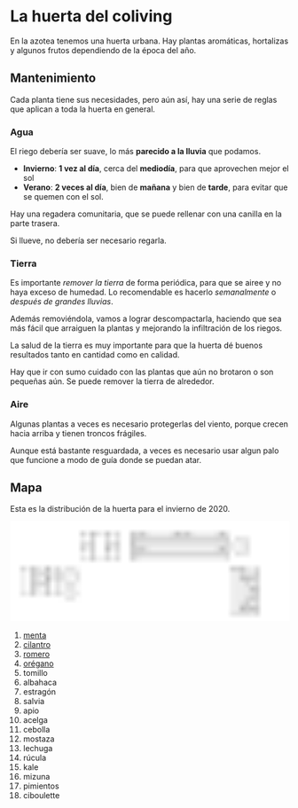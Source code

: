 # La huerta del coliving

En la azotea tenemos una huerta urbana. Hay plantas aromáticas,
hortalizas y algunos frutos dependiendo de la época del año.


## Mantenimiento

Cada planta tiene sus necesidades, pero aún así, hay una serie de
reglas que aplican a toda la huerta en general.

### Agua

El riego debería ser suave, lo más **parecido a la lluvia** que podamos.

- **Invierno**: **1 vez al día**, cerca del **mediodía**, para que aprovechen mejor el sol
- **Verano**: **2 veces al día**, bien de **mañana** y bien de **tarde**, para evitar que se quemen con el sol.

Hay una regadera comunitaria, que se puede rellenar con una canilla en
la parte trasera.

Si llueve, no debería ser necesario regarla.

### Tierra

Es importante *remover la tierra* de forma periódica, para que se airee
y no haya exceso de humedad.
Lo recomendable es hacerlo *semanalmente* o *después de grandes lluvias*.

Además removiéndola, vamos a lograr descompactarla, haciendo que sea
más fácil que arraiguen la plantas y mejorando la infiltración de los riegos.

La salud de la tierra es muy importante para que la huerta dé buenos
resultados tanto en cantidad como en calidad.

Hay que ir con sumo cuidado con las plantas que aún no
brotaron o son pequeñas aún. Se puede remover la tierra de
alrededor.

### Aire

Algunas plantas a veces es necesario protegerlas del viento, porque
crecen hacia arriba y tienen troncos frágiles.

Aunque está bastante resguardada, a veces es necesario usar algun palo
que funcione a modo de guía donde se puedan atar.

## Mapa

Esta es la distribución de la huerta para el invierno de 2020.

<img src="docs/huerta.svg" alt="Mapa de la huerta" width="800" />

1. [menta](https://zagcoliving.github.io/huerta/docs/menta)
1. [cilantro](https://zagcoliving.github.io/huerta/docs/cilantro)
1. [romero](https://zagcoliving.github.io/huerta/docs/romero)
1. [orégano](https://zagcoliving.github.io/huerta/docs/oregano)
1. tomillo
1. albahaca
1. estragón
1. salvia
1. apio
1. acelga
1. cebolla
1. mostaza
1. lechuga
1. rúcula
1. kale
1. mizuna
1. pimientos
1. ciboulette
